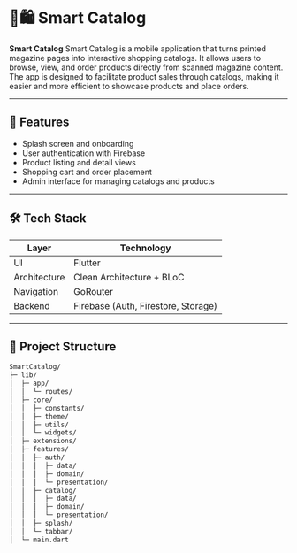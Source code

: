 # 🧠🛍️ Smart Catalog

**Smart Catalog** Smart Catalog is a mobile application that turns printed magazine pages into interactive shopping catalogs. It allows users to browse, view, and order products directly from scanned magazine content. The app is designed to facilitate product sales through catalogs, making it easier and more efficient to showcase products and place orders.

---

## 🚀 Features

- Splash screen and onboarding
- User authentication with Firebase
- Product listing and detail views
- Shopping cart and order placement
- Admin interface for managing catalogs and products

---

## 🛠️ Tech Stack

| Layer            | Technology                       |
|------------------|----------------------------------|
| UI               | Flutter                          |
| Architecture     | Clean Architecture + BLoC        |
| Navigation       | GoRouter                         |
| Backend          | Firebase (Auth, Firestore, Storage) |

---

## 📁 Project Structure

```bash
SmartCatalog/
├─ lib/
│  ├─ app/
│  │  └─ routes/
│  ├─ core/
│  │  ├─ constants/
│  │  ├─ theme/
│  │  ├─ utils/
│  │  └─ widgets/
│  ├─ extensions/
│  ├─ features/
│  │  ├─ auth/
│  │  │  ├─ data/
│  │  │  ├─ domain/
│  │  │  └─ presentation/
│  │  ├─ catalog/
│  │  │  ├─ data/
│  │  │  ├─ domain/
│  │  │  └─ presentation/
│  │  ├─ splash/
│  │  └─ tabbar/
│  └─ main.dart

